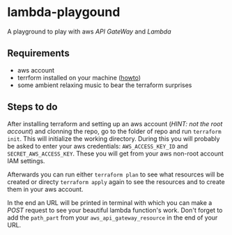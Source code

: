 # lambda-playgound

A playground to play with aws _API GateWay_ and _Lambda_

## Requirements
- aws account
- terrform installed on your machine ([howto](https://learn.hashicorp.com/terraform/getting-started/install.html))
- some ambient relaxing music to bear the terraform surprises

## Steps to do
After installing terraform and setting up an aws account (_HINT: not the root account_) and clonning the repo,
go to the folder of repo and run `terraform init`. This will initialize the working directory. During this you will probably be asked to enter your aws credentials: `AWS_ACCESS_KEY_ID` and `SECRET_AWS_ACCESS_KEY`. These you will get from your aws non-root account IAM settings.

Afterwards you can run either `terraform plan` to see what resources will be created or directy `terraform apply` again to see the resources and to create them in your aws account.

In the end an URL will be printed in terminal with which you can make a _POST_ request to see your beautiful lambda function's work. Don't forget to add the `path_part` from your `aws_api_gateway_resource` in the end of your URL.

